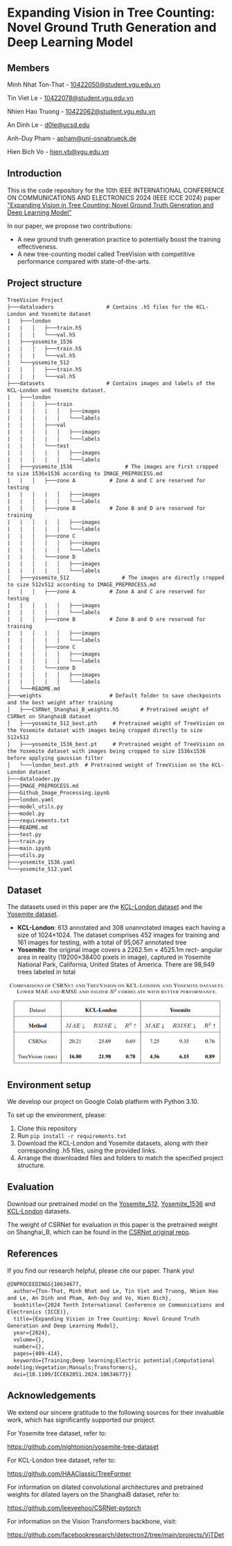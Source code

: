 # Expanding Vision in Tree Counting: Novel Ground Truth Generation and Deep Learning Model

## Members

Minh Nhat Ton-That - 10422050@student.vgu.edu.vn

Tin Viet Le - 10422078@student.vgu.edu.vn

Nhien Hao Truong - 10422062@student.vgu.edu.vn

An Dinh Le - d0le@ucsd.edu

Anh-Duy Pham - apham@uni-osnabrueck.de

Hien Bich Vo - hien.vb@vgu.edu.vn

## Introduction
This is the code repository for the 10th IEEE INTERNATIONAL CONFERENCE ON COMMUNICATIONS AND ELECTRONICS 2024 (IEEE ICCE 2024) paper ["Expanding Vision in
Tree Counting: Novel Ground Truth Generation and Deep Learning Model"](https://ieeexplore.ieee.org/document/10634677) 

In our paper, we propose two contributions:
- A new ground truth generation practice to potentially boost the training effectiveness.
- A new tree-counting model called TreeVision with competitive performance compared with state-of-the-arts.

## Project structure
```
TreeVision Project
├───dataloaders                 # Contains .h5 files for the KCL-London and Yosemite dataset      
|   ├───london                     
|   |   │   ├───train.h5
|   │   |   └───val.h5
|   ├───yosemite_1536                     
|   |   │   ├───train.h5
|   │   |   └───val.h5
│   └───yosemite_512                           
|   |   │   ├───train.h5
|   │   |   └───val.h5
├───datasets                    # Contains images and labels of the KCL-London and Yosemite dataset.
|   ├───london                     
|   |   │   ├───train
|   |   │   |   │   ├───images
|   |   │   |   │   └───labels
|   |   │   ├───val
|   |   │   |   │   ├───images
|   |   │   |   │   └───labels
|   |   │   └───test
|   |   │   |   │   ├───images
|   |   │   |   │   └───labels
│   ├───yosemite_1536                 # The images are first cropped to size 1536x1536 according to IMAGE_PREPROCESS.md     
|   |   │   ├───zone A           # Zone A and C are reserved for testing
|   |   │   |   │   ├───images
|   |   │   |   │   └───labels
|   |   │   ├───zone B           # Zone B and D are reserved for training
|   |   │   |   │   ├───images
|   |   │   |   │   └───labels
|   |   │   ├───zone C
|   |   │   |   │   ├───images
|   |   │   |   │   └───labels
|   |   │   └───zone D
|   |   │   |   │   ├───images
|   |   │   |   │   └───labels
│   ├───yosemite_512                 # The images are directly cropped to size 512x512 according to IMAGE_PREPROCESS.md     
|   |   │   ├───zone A           # Zone A and C are reserved for testing
|   |   │   |   │   ├───images
|   |   │   |   │   └───labels
|   |   │   ├───zone B           # Zone B and D are reserved for training
|   |   │   |   │   ├───images
|   |   │   |   │   └───labels
|   |   │   ├───zone C
|   |   │   |   │   ├───images
|   |   │   |   │   └───labels
|   |   │   └───zone D
|   |   │   |   │   ├───images
|   |   │   |   │   └───labels
│   └───README.md  
├───weights                      # Default folder to save checkpoints and the best weight after training
│   ├───CSRNet_Shanghai_B_weights.h5       # Pretrained weight of CSRNet on ShanghaiB dataset
│   ├───yosemite_512_best.pth     # Pretrained weight of TreeVision on the Yosemite dataset with images being cropped directly to size 512x512
│   ├───yosemite_1536_best.pt     # Pretrained weight of TreeVision on the Yosemite dataset with images being cropped to size 1536x1536 before applying gaussian filter
│   └───london_best.pth  # Pretrained weight of TreeVision on the KCL-London dataset
├───dataloader.py
├───IMAGE_PREPROCESS.md
├───Github_Image_Processing.ipynb
├───london.yaml
├───model_utils.py
├───model.py
├───requirements.txt
├───README.md
├───test.py
├───train.py
├───main.ipynb
├───utils.py
├───yosemite_1536.yaml
└───yosemite_512.yaml                                    
```
## Dataset
The datasets used in this paper are the [KCL-London dataset](https://drive.google.com/file/d/1xcjv8967VvvzcDM4aqAi7Corkb11T0i2/view?usp=sharing) and the [Yosemite dataset](https://github.com/nightonion/yosemite-tree-dataset).
 - **KCL-London**: 613 annotated and 308 unannotated images each having a size of 1024×1024. The dataset comprises 452 images for training and 161 images for testing, with a total of 95,067 annotated tree
 - **Yosemite**: the original image covers a 2262.5m × 4525.1m rect-
angular area in reality (19200×38400 pixels in image), captured in Yosemite National Park, California, United States of America. There are 98,949 trees labeled in total

![Evaluation results](./assets/eval.png)

## Environment setup
We develop our project on Google Colab platform with Python 3.10.

To set up the environment, please:
 
 1. Clone this repository
 2. Run `pip install -r requirements.txt`
 3. Download the KCL-London and Yosemite datasets, along with their corresponding .h5 files, using the provided links.
 4. Arrange the downloaded files and folders to match the specified project structure.

## Evaluation
Download our pretrained model on the [Yosemite_512](https://drive.google.com/file/d/1gEBEPHi7LhCZWbBICHuj46KJlggfVXlB/view?usp=sharing), [Yosemite_1536](https://drive.google.com/file/d/10He9U6JYtKZfz_dGUguZ_ADvSzfVroe9/view?usp=drive_link) and [KCL-London](https://drive.google.com/file/d/1-sf-ayfdpDnNZ0FOdVWTuDn_G-JDi6Y1/view?usp=sharing) datasets.

The weight of CSRNet for evaluation in this paper is the pretrained weight on Shanghai_B, which can be found in the [CSRNet original repo](https://github.com/leeyeehoo/CSRNet).

## References
If you find our research helpful, please cite our paper. Thank you!
```
@INPROCEEDINGS{10634677,
  author={Ton-That, Minh Nhat and Le, Tin Viet and Truong, Nhien Hao and Le, An Dinh and Pham, Anh-Duy and Vo, Hien Bich},
  booktitle={2024 Tenth International Conference on Communications and Electronics (ICCE)}, 
  title={Expanding Vision in Tree Counting: Novel Ground Truth Generation and Deep Learning Model}, 
  year={2024},
  volume={},
  number={},
  pages={409-414},
  keywords={Training;Deep learning;Electric potential;Computational modeling;Vegetation;Manuals;Transformers},
  doi={10.1109/ICCE62051.2024.10634677}}
```

## Acknowledgements
We extend our sincere gratitude to the following sources for their invaluable work, which has significantly supported our project.

For Yosemite tree dataset, refer to:

https://github.com/nightonion/yosemite-tree-dataset

For KCL-London tree dataset, refer to:

https://github.com/HAAClassic/TreeFormer

For information on dilated convolutional architectures and pretrained weights for dilated layers on the ShanghaiB dataset, refer to:

https://github.com/leeyeehoo/CSRNet-pytorch

For information on the Vision Transformers backbone, visit:

https://github.com/facebookresearch/detectron2/tree/main/projects/ViTDet
